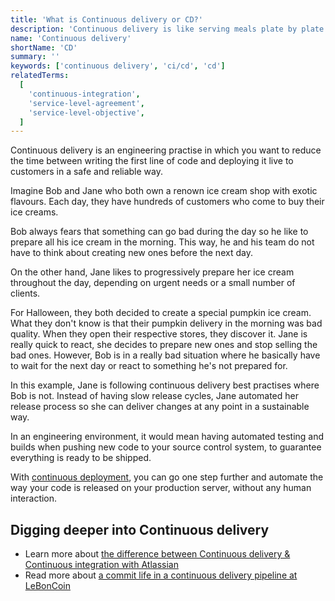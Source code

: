 ```yaml
---
title: 'What is Continuous delivery or CD?'
description: 'Continuous delivery is like serving meals plate by plate instead of waiting for everything to be ready.'
name: 'Continuous delivery'
shortName: 'CD'
summary: ''
keywords: ['continuous delivery', 'ci/cd', 'cd']
relatedTerms:
  [
    'continuous-integration',
    'service-level-agreement',
    'service-level-objective',
  ]
---
```


Continuous delivery is an engineering practise in which you want to reduce the time between writing the first line of code and deploying it live to customers in a safe and reliable way.

Imagine Bob and Jane who both own a renown ice cream shop with exotic flavours. Each day, they have hundreds of customers who come to buy their ice creams.

Bob always fears that something can go bad during the day so he like to prepare all his ice cream in the morning. This way, he and his team do not have to think about creating new ones before the next day.

On the other hand, Jane likes to progressively prepare her ice cream throughout the day, depending on urgent needs or a small number of clients.

For Halloween, they both decided to create a special pumpkin ice cream. What they don't know is that their pumpkin delivery in the morning was bad quality. When they open their respective stores, they discover it. Jane is really quick to react, she decides to prepare new ones and stop selling the bad ones. However, Bob is in a really bad situation where he basically have to wait for the next day or react to something he's not prepared for.

In this example, Jane is following continuous delivery best practises where Bob is not. Instead of having slow release cycles, Jane automated her release process so she can deliver changes at any point in a sustainable way.

In an engineering environment, it would mean having automated testing and builds when pushing new code to your source control system, to guarantee everything is ready to be shipped.

With [continuous deployment](#continuous-deployment 'What is Continuous deployment?'), you can go one step further and automate the way your code is released on your production server, without any human interaction.

## Digging deeper into Continuous delivery

- Learn more about [the difference between Continuous delivery & Continuous integration with Atlassian](https://www.atlassian.com/continuous-delivery/principles/continuous-integration-vs-delivery-vs-deployment)
- Read more about [a commit life in a continuous delivery pipeline at LeBonCoin](https://medium.com/leboncoin-engineering-blog/leboncoin-commits-life-960a86cd35ff)
